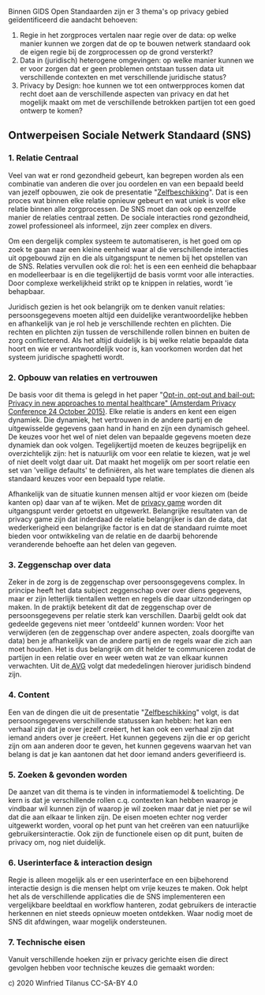 Binnen GIDS Open Standaarden zijn er 3 thema's op privacy gebied geïdentificeerd die aandacht behoeven: 

1. Regie in het zorgproces vertalen naar regie over de data: op welke manier kunnen we zorgen dat de op te bouwen netwerk standaard ook de eigen regie bij de zorgprocessen op de grond versterkt?
2. Data in (juridisch) heterogene omgevingen: op welke manier kunnen we er voor zorgen dat er geen problemen ontstaan tussen data uit verschillende contexten en met verschillende juridische status? 
3. Privacy by Design: hoe kunnen we tot een ontwerpproces komen dat recht doet aan de verschillende aspecten van privacy en dat het mogelijk maakt om met de verschillende betrokken partijen tot een goed ontwerp te komen? 

## Ontwerpeisen Sociale Netwerk Standaard (SNS) 

### 1. Relatie Centraal 
Veel van wat er rond gezondheid gebeurt, kan begrepen worden als een combinatie van anderen die over jou oordelen en van een bepaald beeld van jezelf opbouwen, zie ook de presentatie "[Zelfbeschikking](https://drive.google.com/file/d/1mjQoOU9swQIu_hg4XtUlobUHCq_raEUJ/view?usp=sharing)". Dat is een proces wat binnen elke relatie opnieuw gebeurt en wat uniek is voor elke relatie binnen alle zorgprocessen. De SNS moet dan ook op eenzelfde manier de relaties centraal zetten. De sociale interacties rond gezondheid, zowel professioneel als informeel, zijn zeer complex en divers. 

Om een dergelijk complex systeem te automatiseren, is het goed om op zoek te gaan naar een kleine eenheid waar al die verschillende interacties uit opgebouwd zijn en die als uitgangspunt te nemen bij het opstellen van de SNS. Relaties vervullen ook die rol: het is een een eenheid die behapbaar en modelleerbaar is en die tegelijkertijd de basis vormt voor alle interacties. Door complexe werkelijkheid strikt op te knippen in relaties, wordt 'ie behapbaar. 

Juridisch gezien is het ook belangrijk om te denken vanuit relaties: persoonsgegevens moeten altijd een duidelijke verantwoordelijke hebben en afhankelijk van je rol heb je verschillende rechten en plichten. Die rechten en plichten zijn tussen de verschillende rollen binnen en buiten de zorg conflicterend. Als het altijd duidelijk is bij welke relatie bepaalde data hoort en wie er verantwoordelijk voor is, kan voorkomen worden dat het systeem juridische spaghetti wordt.


### 2. Opbouw van relaties en vertrouwen 
De basis voor dit thema is gelegd in het paper "[Opt-in, opt-out and bail-out: Privacy in new approaches to mental healthcare" (Amsterdam Privacy Conference 24 October 2015)](https://drive.google.com/file/d/18HfAjZsjKb-NJQuZU5vj99BYGWxrJBIW/view?usp=sharing). Elke relatie is anders en kent een eigen dynamiek. Die dynamiek, het vertrouwen in de andere partij en de uitgewisselde gegevens gaan hand in hand en zijn een dynamisch geheel. De keuzes voor het wel of niet delen van bepaalde gegevens moeten deze dynamiek dan ook volgen. Tegelijkertijd moeten de keuzes begrijpelijk en overzichtelijk zijn: het is natuurlijk om voor een relatie te kiezen, wat je wel of niet deelt volgt daar uit. Dat maakt het mogelijk om per soort relatie een set van 'veilige defaults' te definiëren, als het ware templates die dienen als standaard keuzes voor een bepaald type relatie. 

Afhankelijk van de situatie kunnen mensen altijd er voor kiezen om (beide kanten op) daar van af te wijken. Met de [privacy game](https://drive.google.com/drive/folders/1pBVrrvQ9LemrWQhU26FWHJ8EwD3oqk3m?usp=sharing) worden dit uitgangspunt verder getoetst en uitgewerkt. Belangrijke resultaten van de privacy game zijn dat inderdaad de relatie belangrijker is dan de data, dat wederkerigheid een belangrijke factor is en dat de standaard ruimte moet bieden voor ontwikkeling van de relatie en de daarbij behorende veranderende behoefte aan het delen van gegeven. 


### 3. Zeggenschap over data 
Zeker in de zorg is de zeggenschap over persoonsgegevens complex. In principe heeft het data subject zeggenschap over over diens gegevens, maar er zijn letterlijk tientallen wetten en regels die daar uitzonderingen op maken. In de praktijk betekent dit dat de zeggenschap over de persoonsgegevens per relatie sterk kan verschillen. Daarbij geldt ook dat gedeelde gegevens niet meer 'ontdeeld' kunnen worden: Voor het verwijderen (en de zeggenschap over andere aspecten, zoals doorgifte van data) ben je afhankelijk van de andere partij en de regels waar die zich aan moet houden. Het is dus belangrijk om dit helder te communiceren zodat de partijen in een relatie over en weer weten wat ze van elkaar kunnen verwachten. Uit de[ AVG](https://autoriteitpersoonsgegevens.nl/nl/onderwerpen/avg-europese-privacywetgeving) volgt dat mededelingen hierover juridisch bindend zijn.


### 4. Content 
Een van de dingen die uit de presentatie "[Zelfbeschikking](https://drive.google.com/file/d/1mjQoOU9swQIu_hg4XtUlobUHCq_raEUJ/view?usp=sharing)" volgt, is dat persoonsgegevens verschillende statussen kan hebben: het kan een verhaal zijn dat je over jezelf creëert, het kan ook een verhaal zijn dat iemand anders over je creëert. Het kunnen gegevens zijn die er op gericht zijn om aan anderen door te geven, het kunnen gegevens waarvan het van belang is dat je kan aantonen dat het door iemand anders geverifieerd is.


### 5. Zoeken & gevonden worden 
De aanzet van dit thema is te vinden in informatiemodel & toelichting. De kern is dat je verschillende rollen c.q. contexten kan hebben waarop je vindbaar wil kunnen zijn of waarop je wil zoeken maar dat je niet per se wil dat die aan elkaar te linken zijn. De eisen moeten echter nog verder uitgewerkt worden, vooral op het punt van het creëren van een natuurlijke gebruikersinteractie. Ook zijn de functionele eisen op dit punt, buiten de privacy om, nog niet duidelijk. 


### 6. Userinterface & interaction design 
Regie is alleen mogelijk als er een userinterface en een bijbehorend interactie design is die mensen helpt om vrije keuzes te maken. Ook helpt het als de verschillende applicaties die de SNS implementeren een vergelijkbare beeldtaal en workflow hanteren, zodat gebruikers de interactie herkennen en niet steeds opnieuw moeten ontdekken. Waar nodig moet de SNS dit afdwingen, waar mogelijk ondersteunen.


### 7. Technische eisen 
Vanuit verschillende hoeken zijn er privacy gerichte eisen die direct gevolgen hebben voor technische keuzes die gemaakt worden:

c) 2020 Winfried Tilanus CC-SA-BY 4.0

